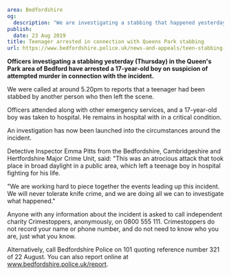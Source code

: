 ```yaml
area: Bedfordshire
og:
  description: "We are investigating a stabbing that happened yesterday (Thursday) in the Queen\u2019s Park area of Bedford and have arrested a 17-year-old boy on suspicion of attempted murder in connection with the incident."
publish:
  date: 23 Aug 2019
title: Teenager arrested in connection with Queens Park stabbing
url: https://www.bedfordshire.police.uk/news-and-appeals/teen-stabbing-arrest-aug19
```

**Officers investigating a stabbing yesterday (Thursday) in the Queen's Park area of Bedford have arrested a 17-year-old boy on suspicion of attempted murder in connection with the incident.**

We were called at around 5.20pm to reports that a teenager had been stabbed by another person who then left the scene.

Officers attended along with other emergency services, and a 17-year-old boy was taken to hospital. He remains in hospital with in a critical condition.

An investigation has now been launched into the circumstances around the incident.

Detective Inspector Emma Pitts from the Bedfordshire, Cambridgeshire and Hertfordshire Major Crime Unit, said: "This was an atrocious attack that took place in broad daylight in a public area, which left a teenage boy in hospital fighting for his life.

"We are working hard to piece together the events leading up this incident. We will never tolerate knife crime, and we are doing all we can to investigate what happened."

Anyone with any information about the incident is asked to call independent charity Crimestoppers, anonymously, on 0800 555 111. Crimestoppers do not record your name or phone number, and do not need to know who you are, just what you know.

Alternatively, call Bedfordshire Police on 101 quoting reference number 321 of 22 August. You can also report online at www.bedfordshire.police.uk/report.
